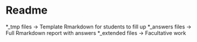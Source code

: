 # Readme

*_tmp files -> Template Rmarkdown for students to fill up
*_answers files -> Full Rmarkdown report with answers
*_extended files -> Facultative work
